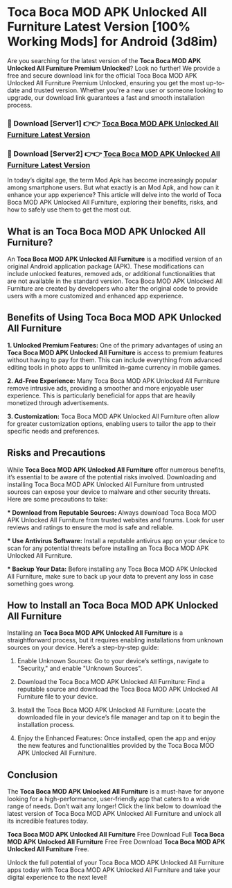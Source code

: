 # Toca Boca MOD APK Unlocked All Furniture Latest Version [100% Working Mods] for Android (3d8im)

Are you searching for the latest version of the <strong>Toca Boca MOD APK Unlocked All Furniture Premium Unlocked</strong>? Look no further! We provide a free and secure download link for the official Toca Boca MOD APK Unlocked All Furniture Premium Unlocked, ensuring you get the most up-to-date and trusted version. Whether you're a new user or someone looking to upgrade, our download link guarantees a fast and smooth installation process.


<h3>🔴 Download [Server1] 👉👉 <a href="https://getmodsapk.pages.dev?q=Toca+Boca+MOD+APK+Unlocked+All+Furniture&ref=4R3">Toca Boca MOD APK Unlocked All Furniture Latest Version</a></h3>

<h3>🔴 Download [Server2] 👉👉 <a href="https://getmodsapk.pages.dev?q=Toca+Boca+MOD+APK+Unlocked+All+Furniture&ref=4R3">Toca Boca MOD APK Unlocked All Furniture Latest Version</a></h3>


In today’s digital age, the term Mod Apk has become increasingly popular among smartphone users. But what exactly is an Mod Apk, and how can it enhance your app experience? This article will delve into the world of Toca Boca MOD APK Unlocked All Furniture, exploring their benefits, risks, and how to safely use them to get the most out.


<h2>What is an Toca Boca MOD APK Unlocked All Furniture?</h2>

An <strong>Toca Boca MOD APK Unlocked All Furniture</strong> is a modified version of an original Android application package (APK). These modifications can include unlocked features, removed ads, or additional functionalities that are not available in the standard version. Toca Boca MOD APK Unlocked All Furniture are created by developers who alter the original code to provide users with a more customized and enhanced app experience.


<h2>Benefits of Using Toca Boca MOD APK Unlocked All Furniture</h2>

<strong> 1. Unlocked Premium Features:</strong> One of the primary advantages of using an <strong>Toca Boca MOD APK Unlocked All Furniture</strong> is access to premium features without having to pay for them. This can include everything from advanced editing tools in photo apps to unlimited in-game currency in mobile games.

<strong> 2. Ad-Free Experience:</strong> Many Toca Boca MOD APK Unlocked All Furniture remove intrusive ads, providing a smoother and more enjoyable user experience. This is particularly beneficial for apps that are heavily monetized through advertisements.

<strong> 3. Customization:</strong> Toca Boca MOD APK Unlocked All Furniture often allow for greater customization options, enabling users to tailor the app to their specific needs and preferences.


<h2>Risks and Precautions</h2>

While <strong>Toca Boca MOD APK Unlocked All Furniture</strong> offer numerous benefits, it’s essential to be aware of the potential risks involved. Downloading and installing Toca Boca MOD APK Unlocked All Furniture from untrusted sources can expose your device to malware and other security threats. Here are some precautions to take:

<strong> * Download from Reputable Sources:</strong> Always download Toca Boca MOD APK Unlocked All Furniture from trusted websites and forums. Look for user reviews and ratings to ensure the mod is safe and reliable.

<strong> * Use Antivirus Software:</strong> Install a reputable antivirus app on your device to scan for any potential threats before installing an Toca Boca MOD APK Unlocked All Furniture.

<strong> * Backup Your Data:</strong> Before installing any Toca Boca MOD APK Unlocked All Furniture, make sure to back up your data to prevent any loss in case something goes wrong.


<h2>How to Install an Toca Boca MOD APK Unlocked All Furniture</h2>

Installing an <strong>Toca Boca MOD APK Unlocked All Furniture</strong> is a straightforward process, but it requires enabling installations from unknown sources on your device. Here’s a step-by-step guide:

 1. Enable Unknown Sources: Go to your device’s settings, navigate to "Security," and enable "Unknown Sources".

 2. Download the Toca Boca MOD APK Unlocked All Furniture: Find a reputable source and download the Toca Boca MOD APK Unlocked All Furniture file to your device.

 3. Install the Toca Boca MOD APK Unlocked All Furniture: Locate the downloaded file in your device’s file manager and tap on it to begin the installation process.

 4. Enjoy the Enhanced Features: Once installed, open the app and enjoy the new features and functionalities provided by the Toca Boca MOD APK Unlocked All Furniture.


<h2><strong>Conclusion</strong></h2>

The <strong>Toca Boca MOD APK Unlocked All Furniture</strong> is a must-have for anyone looking for a high-performance, user-friendly app that caters to a wide range of needs. Don’t wait any longer! Click the link below to download the latest version of Toca Boca MOD APK Unlocked All Furniture and unlock all its incredible features today.

<strong>Toca Boca MOD APK Unlocked All Furniture</strong> Free Download Full <strong>Toca Boca MOD APK Unlocked All Furniture</strong> Free Free Download <strong>Toca Boca MOD APK Unlocked All Furniture</strong> Free.

Unlock the full potential of your Toca Boca MOD APK Unlocked All Furniture apps today with Toca Boca MOD APK Unlocked All Furniture and take your digital experience to the next level!